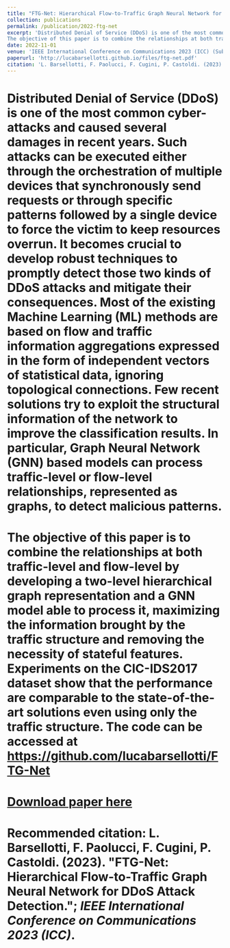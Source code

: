 ```yaml
---
title: "FTG-Net: Hierarchical Flow-to-Traffic Graph Neural Network for DDoS Attack Detection [Submitted]"
collection: publications
permalink: /publication/2022-ftg-net
excerpt: 'Distributed Denial of Service (DDoS) is one of the most common cyber-attacks and caused several damages in recent years. Such attacks can be executed either through the orchestration of multiple devices that synchronously send requests or through specific patterns followed by a single device to force the victim to keep resources overrun. It becomes crucial to develop robust techniques to promptly detect those two kinds of DDoS attacks and mitigate their consequences. Most of the existing Machine Learning (ML) methods are based on flow and traffic information aggregations expressed in the form of independent vectors of statistical data, ignoring topological connections. Few recent solutions try to exploit the structural information of the network to improve the classification results. In particular, Graph Neural Network (GNN) based models can process traffic-level or flow-level relationships, represented as graphs, to detect malicious patterns.
The objective of this paper is to combine the relationships at both traffic-level and flow-level by developing a two-level hierarchical graph representation and a GNN model able to process it, maximizing the information brought by the traffic structure and removing the necessity of stateful features. Experiments on the CIC-IDS2017 dataset show that the performance are comparable to the state-of-the-art solutions even using only the traffic structure. The code can be accessed at https://github.com/lucabarsellotti/FTG-Net'
date: 2022-11-01
venue: 'IEEE International Conference on Communications 2023 (ICC) (Submitted)'
paperurl: 'http://lucabarsellotti.github.io/files/ftg-net.pdf'
citation: 'L. Barsellotti, F. Paolucci, F. Cugini, P. Castoldi. (2023). &quot;FTG-Net: Hierarchical Flow-to-Traffic Graph Neural Network for DDoS Attack Detection.&quot; <i>IEEE International Conference on Communications 2023 (ICC)</i>.'
---
```

# Distributed Denial of Service (DDoS) is one of the most common cyber-attacks and caused several damages in recent years. Such attacks can be executed either through the orchestration of multiple devices that synchronously send requests or through specific patterns followed by a single device to force the victim to keep resources overrun. It becomes crucial to develop robust techniques to promptly detect those two kinds of DDoS attacks and mitigate their consequences. Most of the existing Machine Learning (ML) methods are based on flow and traffic information aggregations expressed in the form of independent vectors of statistical data, ignoring topological connections. Few recent solutions try to exploit the structural information of the network to improve the classification results. In particular, Graph Neural Network (GNN) based models can process traffic-level or flow-level relationships, represented as graphs, to detect malicious patterns.
# The objective of this paper is to combine the relationships at both traffic-level and flow-level by developing a two-level hierarchical graph representation and a GNN model able to process it, maximizing the information brought by the traffic structure and removing the necessity of stateful features. Experiments on the CIC-IDS2017 dataset show that the performance are comparable to the state-of-the-art solutions even using only the traffic structure. The code can be accessed at https://github.com/lucabarsellotti/FTG-Net

# [Download paper here](http://lucabarsellotti.github.io/files/ftg-net.pdf)

# Recommended citation: L. Barsellotti, F. Paolucci, F. Cugini, P. Castoldi. (2023). "FTG-Net: Hierarchical Flow-to-Traffic Graph Neural Network for DDoS Attack Detection."; <i>IEEE International Conference on Communications 2023 (ICC)</i>.
